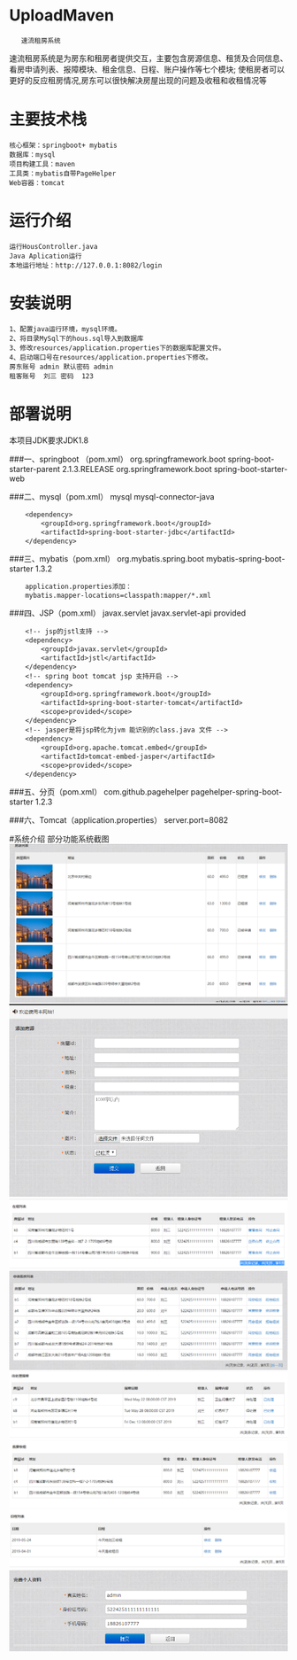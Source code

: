 # UploadMaven
       速流租房系统
速流租房系统是为房东和租房者提供交互，主要包含房源信息、租赁及合同信息、看房申请列表、报障模块、租金信息、日程、账户操作等七个模块;
使租房者可以更好的反应租房情况,房东可以很快解决房屋出现的问题及收租和收租情况等

# 主要技术栈
	核心框架：springboot+ mybatis
	数据库：mysql
	项目构建工具：maven
    工具类：mybatis自带PageHelper
    Web容器：tomcat
# 运行介绍
	运行HousController.java 
	Java Aplication运行
	本地运行地址：http://127.0.0.1:8082/login
# 安装说明
	1、配置java运行环境，mysql环境。
	2、将目录MySql下的hous.sql导入到数据库
	3、修改resources/application.properties下的数据库配置文件。
	4、启动端口号在resources/application.properties下修改。
	房东账号 admin 默认密码 admin
	租客账号  刘三 密码  123
# 部署说明
本项目JDK要求JDK1.8


###一、springboot （pom.xml）
     <parent>
		  <groupId>org.springframework.boot</groupId>
		  <artifactId>spring-boot-starter-parent</artifactId>
		  <version>2.1.3.RELEASE</version>
    	</parent>
	  <!-- 使用springmvc和spring的jar包 -->
    <dependencies>
    <dependency>
          <groupId>org.springframework.boot</groupId>
          <artifactId>spring-boot-starter-web</artifactId>
      </dependency>
  
###二、mysql（pom.xml）
	<!--集成mysql数据库-->
	<dependency>
            <groupId>mysql</groupId>
            <artifactId>mysql-connector-java</artifactId>
       </dependency>
       
        <dependency>
            <groupId>org.springframework.boot</groupId>
            <artifactId>spring-boot-starter-jdbc</artifactId>
        </dependency>
###三、mybatis（pom.xml）
	<dependency>
		    <groupId>org.mybatis.spring.boot</groupId>
		    <artifactId>mybatis-spring-boot-starter</artifactId>
		    <version>1.3.2</version>
		</dependency>
		
		application.properties添加：
		mybatis.mapper-locations=classpath:mapper/*.xml
###四、JSP（pom.xml）
	        <!-- springboot支持JSP的相关依赖 -->
		<!--servlet依赖 -->
		<dependency>
			<groupId>javax.servlet</groupId>
			<artifactId>javax.servlet-api</artifactId>
			<scope>provided</scope>
		</dependency>
 
		<!-- jsp的jstl支持 -->
		<dependency>
			<groupId>javax.servlet</groupId>
			<artifactId>jstl</artifactId>
		</dependency>
		<!-- spring boot tomcat jsp 支持开启 -->
		<dependency>
			<groupId>org.springframework.boot</groupId>
			<artifactId>spring-boot-starter-tomcat</artifactId>
			<scope>provided</scope>
		</dependency>
		<!-- jasper是将jsp转化为jvm 能识别的class.java 文件 -->
		<dependency>
			<groupId>org.apache.tomcat.embed</groupId>
			<artifactId>tomcat-embed-jasper</artifactId>
			<scope>provided</scope>
		</dependency>
    
###五、分页（pom.xml）
	  <dependency>
		    <groupId>com.github.pagehelper</groupId>
		    <artifactId>pagehelper-spring-boot-starter</artifactId>
		    <version>1.2.3</version>
		</dependency>
    
###六、Tomcat（application.properties）
      server.port=8082
	
#系统介绍
部分功能系统截图
    ![image](https://github.com/1967718419/MavenHouse/blob/master/images/1.png)
    ![image](https://github.com/1967718419/MavenHouse/blob/master/images/2.png)
    ![image](https://github.com/1967718419/MavenHouse/blob/master/images/3.png)
    ![image](https://github.com/1967718419/MavenHouse/blob/master/images/4.png)
    ![image](https://github.com/1967718419/MavenHouse/blob/master/images/5.png)
    ![image](https://github.com/1967718419/MavenHouse/blob/master/images/6.png)
    ![image](https://github.com/1967718419/MavenHouse/blob/master/images/7.png)
    ![image](https://github.com/1967718419/MavenHouse/blob/master/images/8.png)
